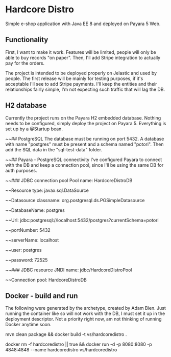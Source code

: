 # Hardcore Distro
Simple e-shop application with Java EE 8 and deployed on Payara 5 Web.

## Functionality
First, I want to make it work. Features will be limited, people will only be able to buy records "on paper". Then, I'll add Stripe integration to actually pay for the orders.

The project is intended to be deployed properly on Jelastic and used by people. The first release will be mainly for testing purposes, if it's acceptable I'll see to add Stripe payments. I'll keep the entities and their relationships fairly simple, I'm not expecting such traffic that will lag the DB. 

## H2 database
Currently the project runs on the Payara H2 embedded database. Nothing needs to be configured, simply deploy the project on Payara 5. Everything is set up by a @Startup bean.

~~## PostgreSQL
The database must be running on port 5432. A database with name "postgres" must be present and a schema named "potori". Then add the SQL data in the "sql-test-data" folder.

~~## Payara - PostgreSQL connectivity
I've configured Payara to connect with the DB and keep a connection pool, since I'll be using the same DB for auth purposes.

~~### JDBC connection pool
Pool name: HardcoreDistroDB

~~Resource type: javax.sql.DataSource

~~Datasource classname: org.postgresql.ds.PGSimpleDatasource

~~DatabaseName: postgres

~~Url: jdbc:postgresql://localhost:5432/postgres?currentSchema=potori

~~portNumber: 5432

~~serverName: localhost

~~user: postgres

~~password: 72525

~~### JDBC resource
JNDI name: jdbc/HardcoreDistroPool

~~Connection pool: HardcoreDistroDB

## Docker - build and run
The following were generated by the archetype, created by Adam Bien. Just running the container like so will not work with the DB, I must set it up in the deployment descriptor. Not a priority right now, am not thinking of running Docker anytime soon. 

mvn clean package && docker build -t vs/hardcoredistro .

docker rm -f hardcoredistro || true && docker run -d -p 8080:8080 -p 4848:4848 --name hardcoredistro vs/hardcoredistro 
